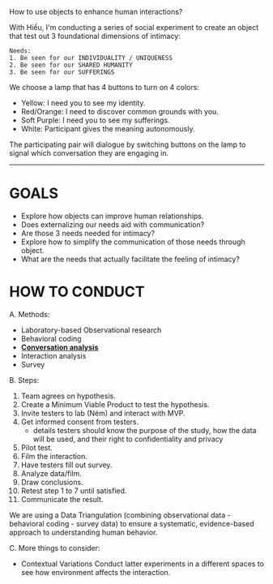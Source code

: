 
How to use objects to enhance human interactions?

With Hiếu, I'm conducting a series of social experiment to create an object that test out 3 foundational dimensions of intimacy:

	Needs: 
    1. Be seen for our INDIVIDUALITY / UNIQUENESS
    2. Be seen for our SHARED HUMANITY
    3. Be seen for our SUFFERINGS

We choose a lamp that has 4 buttons to turn on 4 colors:
* Yellow: I need you to see my identity.
* Red/Orange: I need to discover common grounds with you.
* Soft Purple: I need you to see my sufferings.
* White: Participant gives the meaning autonomously.

The participating pair will dialogue by switching buttons on the lamp to signal which conversation they are engaging in.

---
# GOALS

- Explore how objects can improve human relationships.
- Does externalizing our needs aid with communication?
- Are those 3 needs needed for intimacy?
- Explore how to simplify the communication of those needs through object.
- What are the needs that actually facilitate the feeling of intimacy?

# HOW TO CONDUCT

A. Methods:

- Laboratory-based Observational research
- Behavioral coding
- [**Conversation analysis**](https://en.wikipedia.org/wiki/Conversation_analysis)
- Interaction analysis
- Survey

B. Steps:

1. Team agrees on hypothesis.
2. Create a Minimum Viable Product to test the hypothesis.
3. Invite testers to lab (Ném) and interact with MVP.
4. Get informed consent from testers.
    - details
        testers should know the purpose of the study, how the data will be used, and their right to confidentiality and privacy
5. Pilot test.
6. Film the interaction.
7. Have testers fill out survey.
8. Analyze data/film.
9. Draw conclusions.
10. Retest step 1 to 7 until satisfied.
11. Communicate the result.

We are using a Data Triangulation (combining observational data - behavioral coding - survey data) to ensure a systematic, evidence-based approach to understanding human behavior.

C. More things to consider:

- Contextual Variations
	Conduct latter experiments in a different spaces to see how environment affects the interaction.
